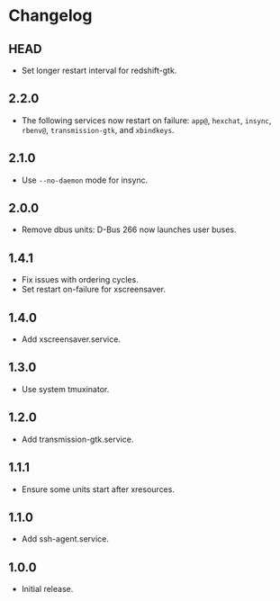 # Changelog

## HEAD

- Set longer restart interval for redshift-gtk.

## 2.2.0

- The following services now restart on failure:
  `app@`, `hexchat`, `insync`, `rbenv@`, `transmission-gtk`, and `xbindkeys`.

## 2.1.0

- Use `--no-daemon` mode for insync.

## 2.0.0

- Remove dbus units: D-Bus 266 now launches user buses.

## 1.4.1

- Fix issues with ordering cycles.
- Set restart on-failure for xscreensaver.

## 1.4.0

- Add xscreensaver.service.

## 1.3.0

- Use system tmuxinator.

## 1.2.0

- Add transmission-gtk.service.

## 1.1.1

- Ensure some units start after xresources.

## 1.1.0

- Add ssh-agent.service.

## 1.0.0

- Initial release.
